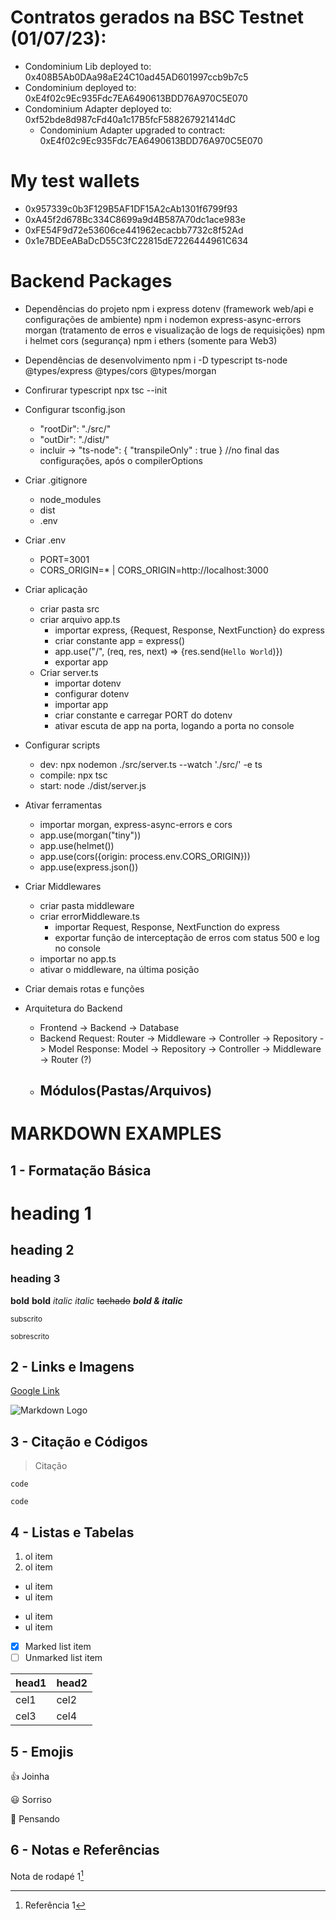 # Contratos gerados na BSC Testnet (01/07/23):

- Condominium Lib deployed to: 0x408B5Ab0DAa98aE24C10ad45AD601997ccb9b7c5
- Condominium deployed to: 0xE4f02c9Ec935Fdc7EA6490613BDD76A970C5E070
- Condominium Adapter deployed to: 0xf52bde8d987cFd40a1c17B5fcF588267921414dC
    - Condominium Adapter upgraded to contract: 0xE4f02c9Ec935Fdc7EA6490613BDD76A970C5E070

# My test wallets

- 0x957339c0b3F129B5AF1DF15A2cAb1301f6799f93
- 0xA45f2d678Bc334C8699a9d4B587A70dc1ace983e
- 0xFE54F9d72e53606ce441962ecacbb7732c8f52Ad
- 0x1e7BDEeABaDcD55C3fC22815dE7226444961C634

# Backend Packages

- Dependências do projeto
npm i express dotenv (framework web/api e configurações de ambiente)
npm i nodemon express-async-errors  morgan (tratamento de erros e visualização de logs de requisições)
npm i helmet cors (segurança)
npm i ethers (somente para Web3)

- Dependências de desenvolvimento
npm i -D typescript ts-node @types/express @types/cors @types/morgan

- Confirurar typescript
npx tsc --init

- Configurar tsconfig.json
    - "rootDir": "./src/"
    - "outDir": "./dist/"
    - incluir -> "ts-node": { "transpileOnly" : true } //no final das configurações, após o compilerOptions

- Criar .gitignore
    - node_modules
    - dist
    - .env

- Criar .env
    - PORT=3001
    - CORS_ORIGIN=* | CORS_ORIGIN=http://localhost:3000

- Criar aplicação
    - criar pasta src
    - criar arquivo app.ts
        - importar express, {Request, Response, NextFunction} do express
        - criar constante app = express()
        - app.use("/", (req, res, next) => {res.send(`Hello World`)})
        - exportar app
    - Criar server.ts
        - importar dotenv
        - configurar dotenv
        - importar app
        - criar constante e carregar PORT do dotenv
        - ativar escuta de app na porta, logando a porta no console

- Configurar scripts
    - dev: npx nodemon ./src/server.ts --watch './src/' -e ts
    - compile: npx tsc
    - start: node ./dist/server.js

- Ativar ferramentas
    - importar morgan, express-async-errors e cors
    - app.use(morgan("tiny"))
    - app.use(helmet())
    - app.use(cors({origin: process.env.CORS_ORIGIN}))
    - app.use(express.json())

- Criar Middlewares
    - criar pasta middleware
    - criar errorMiddleware.ts
        - importar Request, Response, NextFunction do express
        - exportar função de interceptação de erros com status 500 e log no console
    - importar no app.ts
    - ativar o middleware, na última posição

- Criar demais rotas e funções

- Arquitetura do Backend
    - Frontend -> Backend -> Database
    - Backend
        Request: Router -> Middleware -> Controller -> Repository -> Model
        Response: Model -> Repository -> Controller -> Middleware -> Router (?)
    - Módulos(Pastas/Arquivos)
        - 











# MARKDOWN EXAMPLES

## 1 - Formatação Básica

# heading 1
## heading 2
### heading 3

**bold**
__bold__
*italic*
_italic_
~~tachado~~
***bold & italic***

<sub>subscrito</sub>

<sup>sobrescrito</sup>

## 2 - Links e Imagens

[Google Link](http://google.com)

![Markdown Logo](https://plugins.jetbrains.com/files/18897/166369/icon/pluginIcon.png)

## 3 - Citação e Códigos

> Citação

`code`

```
code
```

## 4 - Listas e Tabelas

1. ol item
2. ol item

- ul item
- ul item

* ul item
* ul item

- [x] Marked list item
- [ ] Unmarked list item

|head1|head2|
|-----|-----|
|cel1 |cel2 |
|cel3 |cel4 |

## 5 - Emojis

:+1: Joinha

:smiley: Sorriso

:thinking: Pensando

## 6 - Notas e Referências

Nota de rodapé 1[^1]

[^1]: Referência 1


